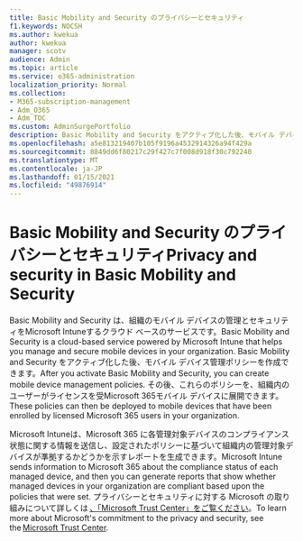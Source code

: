 ```yaml
---
title: Basic Mobility and Security のプライバシーとセキュリティ
f1.keywords: NOCSH
ms.author: kwekua
author: kwekua
manager: scotv
audience: Admin
ms.topic: article
ms.service: o365-administration
localization_priority: Normal
ms.collection:
- M365-subscription-management
- Adm_O365
- Adm_TOC
ms.custom: AdminSurgePortfolio
description: Basic Mobility and Security をアクティブ化した後、モバイル デバイス管理ポリシーを作成できます。
ms.openlocfilehash: a5e813219407b105f9196a4532914326a94f429a
ms.sourcegitcommit: 8849dd6f80217c29f427c7f008d918f30c792240
ms.translationtype: MT
ms.contentlocale: ja-JP
ms.lasthandoff: 01/15/2021
ms.locfileid: "49876914"
---
```

# <a name="privacy-and-security-in-basic-mobility-and-security"></a><span data-ttu-id="1036c-103">Basic Mobility and Security のプライバシーとセキュリティ</span><span class="sxs-lookup"><span data-stu-id="1036c-103">Privacy and security in Basic Mobility and Security</span></span>

<span data-ttu-id="1036c-104">Basic Mobility and Security は、組織のモバイル デバイスの管理とセキュリティをMicrosoft Intuneするクラウド ベースのサービスです。</span><span class="sxs-lookup"><span data-stu-id="1036c-104">Basic Mobility and Security is a cloud-based service powered by Microsoft Intune that helps you manage and secure mobile devices in your organization.</span></span> <span data-ttu-id="1036c-105">Basic Mobility and Security をアクティブ化した後、モバイル デバイス管理ポリシーを作成できます。</span><span class="sxs-lookup"><span data-stu-id="1036c-105">After you activate Basic Mobility and Security, you can create mobile device management policies.</span></span> <span data-ttu-id="1036c-106">その後、これらのポリシーを、組織内のユーザーがライセンスを受Microsoft 365モバイル デバイスに展開できます。</span><span class="sxs-lookup"><span data-stu-id="1036c-106">These policies can then be deployed to mobile devices that have been enrolled by licensed Microsoft 365 users in your organization.</span></span>

<span data-ttu-id="1036c-107">Microsoft Intuneは、Microsoft 365 に各管理対象デバイスのコンプライアンス状態に関する情報を送信し、設定されたポリシーに基づいて組織内の管理対象デバイスが準拠するかどうかを示すレポートを生成できます。</span><span class="sxs-lookup"><span data-stu-id="1036c-107">Microsoft Intune sends information to Microsoft 365 about the compliance status of each managed device, and then you can generate reports that show whether managed devices in your organization are compliant based upon the policies that were set.</span></span> <span data-ttu-id="1036c-108">プライバシーとセキュリティに対する Microsoft の取り組みについて詳しくは [、「Microsoft Trust Center」をご覧ください](https://www.microsoft.com/trust-center)。</span><span class="sxs-lookup"><span data-stu-id="1036c-108">To learn more about Microsoft's commitment to the privacy and security, see the [Microsoft Trust Center](https://www.microsoft.com/trust-center).</span></span>